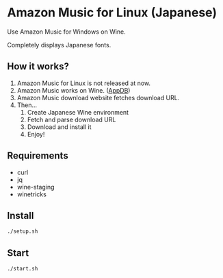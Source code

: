# Amazon Music for Linux (Japanese)

Use Amazon Music for Windows on Wine.

Completely displays Japanese fonts.

## How it works?

1. Amazon Music for Linux is not released at now.
2. Amazon Music works on Wine. \([AppDB](https://appdb.winehq.org/objectManager.php?sClass=application&iId=16528)\)
3. Amazon Music download website fetches download URL.
4. Then...
    1. Create Japanese Wine environment
    2. Fetch and parse download URL
    3. Download and install it
    4. Enjoy!

## Requirements

- curl
- jq
- wine-staging
- winetricks

## Install

```sh
./setup.sh
```

## Start

```sh
./start.sh
```
